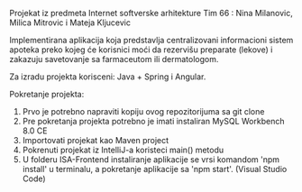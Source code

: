Projekat iz predmeta Internet softverske arhitekture
Tim 66 : Nina Milanovic, Milica Mitrovic i Mateja Kljucevic

Implementirana aplikacija koja predstavlja centralizovani informacioni sistem apoteka preko kojeg će korisnici moći da rezervišu preparate (lekove) i zakazuju savetovanje sa farmaceutom ili dermatologom.

Za izradu projekta korisceni: Java + Spring i Angular.

Pokretanje projekta:
1. Prvo je potrebno napraviti kopiju ovog repozitorijuma sa git clone
2. Pre pokretanja projekta potrebno je imati instaliran MySQL Workbench 8.0 CE
3. Importovati projekat kao Maven project
4. Pokrenuti projekat iz IntelliJ-a koristeci main() metodu
5. U folderu ISA-Frontend instaliranje aplikacije se vrsi komandom 'npm install' u terminalu, a pokretanje aplikacije sa 'npm start'. (Visual Studio Code)

